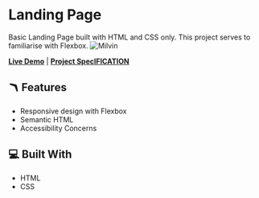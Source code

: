 # Landing Page 

Basic Landing Page built with HTML and CSS only. This project serves to familiarise with Flexbox.
![Milvin](https://iamsnatch0.github.io/odin-projects/project-landing-page/)

[**Live Demo**](https://iamsnatch0.github.io/odin-projects/project-landing-page/)  |  [**Project SpecIFICATION**](https://www.theodinproject.com/lessons/foundations-landing-page) 

## 🪃 Features

- Responsive design with Flexbox
- Semantic HTML
- Accessibility Concerns

## 💻 Built With

- HTML
- CSS
